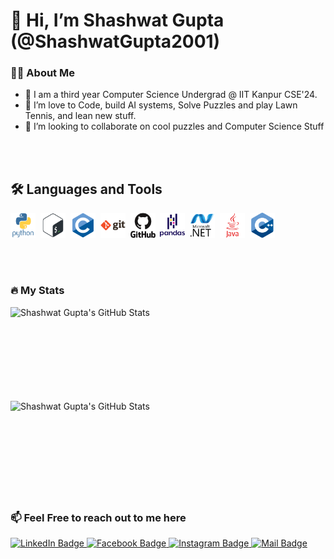 # 👋 Hi, I’m Shashwat Gupta (@ShashwatGupta2001)

### :man_technologist: About Me

- 👀 I am a third year Computer Science Undergrad @ IIT Kanpur CSE'24. 
- 🌱 I’m love to Code, build AI systems, Solve Puzzles and play Lawn Tennis, and lean new stuff.
- 💞️ I’m looking to collaborate on cool puzzles and Computer Science Stuff

<br><br>
## :hammer_and_wrench: Languages and Tools 

<div>
  <img src="https://github.com/devicons/devicon/blob/master/icons/python/python-original-wordmark.svg" title="Python" alt="Python" width="40" height="40"/>&nbsp;
  <img src="https://github.com/devicons/devicon/blob/master/icons/bash/bash-original.svg" title="Bash" alt="Bash" width="40" height="40"/>&nbsp;
  <img src="https://github.com/devicons/devicon/blob/master/icons/c/c-original.svg" title="C" alt="C" width="40" height="40"/>&nbsp;
  <img src="https://github.com/devicons/devicon/blob/master/icons/git/git-original-wordmark.svg" title="Git" alt="Git" width="40" height="40"/>&nbsp;
  <img src="https://github.com/devicons/devicon/blob/master/icons/github/github-original-wordmark.svg" title="Github" alt="Github" width="40" height="40"/>&nbsp;
  <img src="https://github.com/devicons/devicon/blob/master/icons/pandas/pandas-original-wordmark.svg" alt="pandas" width="40" height="40"/>&nbsp;
  <img src="https://github.com/devicons/devicon/blob/master/icons/dot-net/dot-net-original-wordmark.svg" title="Visual Basic" width="40" height="40"/>&nbsp;
  <img src="https://github.com/devicons/devicon/blob/master/icons/java/java-plain-wordmark.svg" title="Java" alt="Java" width="40" height="40"/>&nbsp;
  <img src="https://github.com/devicons/devicon/blob/master/icons/cplusplus/cplusplus-original.svg" title="C++" alt="C++" width="40" height="40"/>&nbsp;
 </div>

<br><br>

### :fire: My Stats

  <img align="left" alt="Shashwat Gupta's GitHub Stats" src="http://github-readme-streak-stats.herokuapp.com?user=ShashwatGupta2001&theme=radical" /><br><br><br><br><br><br><br><br>
 
  <img align="left" alt="Shashwat Gupta's GitHub Stats" src="https://github-readme-stats.vercel.app/api/top-langs/?username=ShashwatGupta2001&layout=compact&theme=vision-friendly-dark" />
<br><br><br><br><br><br><br><br><br>

### 📫 Feel Free to reach out to me here

<div id="badges">
  <a href="https://www.linkedin.com/in/shashwat-gupta-686ba71b8/">
    <img src="https://img.shields.io/badge/LinkedIn-blue?style=for-the-badge&logo=linkedin&logoColor=white" alt="LinkedIn Badge"/>
  </a>
  <a href="https://www.facebook.com/ShashwatGupta2001">
    <img src="https://img.shields.io/badge/-Facebook-blue?style=for-the-badge&logo=facebook&logoColor=white" alt="Facebook Badge"/>
  </a>
  <a href="(https://www.instagram.com/shashwat_gupta20011">
    <img src="https://img.shields.io/badge/-Instagram-blue?style=for-the-badge&logo=instagram&logoColor=white" alt="Instagram Badge"/>
  </a>
  <a href="guptashashwatme@gmail.com">
    <img src="https://img.shields.io/badge/-mail-red?style=for-the-badge&logo=mail&logoColor=white" alt="Mail Badge"/>
  </a>
</div>

